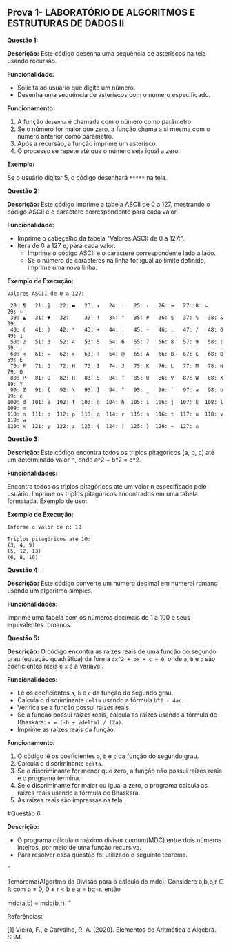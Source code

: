 ## Prova 1- LABORATÓRIO DE ALGORITMOS E ESTRUTURAS DE DADOS II

**Questão 1:**

**Descrição:**
Este código desenha uma sequência de asteriscos na tela usando recursão.

**Funcionalidade:**

* Solicita ao usuário que digite um número.
* Desenha uma sequência de asteriscos com o número especificado.

**Funcionamento:**

1. A função `desenha` é chamada com o número como parâmetro.
2. Se o número for maior que zero, a função chama a si mesma com o número anterior como parâmetro.
3. Após a recursão, a função imprime um asterisco.
4. O processo se repete até que o número seja igual a zero.

**Exemplo:**

Se o usuário digitar 5, o código desenhará `*****` na tela.

**Questão 2:**

**Descrição:**
Este código imprime a tabela ASCII de 0 a 127, mostrando o código ASCII e o caractere correspondente para cada valor.

**Funcionalidade:**

* Imprime o cabeçalho da tabela "Valores ASCII de 0 a 127:".
* Itera de 0 a 127 e, para cada valor:
    * Imprime o código ASCII e o caractere correspondente lado a lado.
    * Se o número de caracteres na linha for igual ao limite definido, imprime uma nova linha.

**Exemplo de Execução:**

```
Valores ASCII de 0 a 127:

 20: ¶   21: §   22: ▬   23: ↨   24: ↑   25: ↓   26: →   27: 8: ∟   29: ↔
 30: ▲   31: ▼   32:     33: !   34: "   35: #   36: $   37: %   38: &   39: '
 40: (   41: )   42: *   43: +   44: ,   45: -   46: .   47: /   48: 0   49: 1
 50: 2   51: 3   52: 4   53: 5   54: 6   55: 7   56: 8   57: 9   58: :   59: ;
 60: <   61: =   62: >   63: ?   64: @   65: A   66: B   67: C   68: D   69: E
 70: F   71: G   72: H   73: I   74: J   75: K   76: L   77: M   78: N   79: O
 80: P   81: Q   82: R   83: S   84: T   85: U   86: V   87: W   88: X   89: Y
 90: Z   91: [   92: \   93: ]   94: ^   95: _   96: `   97: a   98: b   99: c
100: d  101: e  102: f  103: g  104: h  105: i  106: j  107: k  108: l  109: m
110: n  111: o  112: p  113: q  114: r  115: s  116: t  117: u  118: v  119: w
120: x  121: y  122: z  123: {  124: |  125: }  126: ~  127: ⌂

```

**Questão 3:**

**Descrição:**
Este código encontra todos os triplos pitagóricos (a, b, c) até um determinado valor n, onde a^2 + b^2 = c^2.

**Funcionalidades:**

Encontra todos os triplos pitagóricos até um valor n especificado pelo usuário.
Imprime os triplos pitagóricos encontrados em uma tabela formatada.
Exemplo de uso:

**Exemplo de Execução:**

```
Informe o valor de n: 10

Triplos pitagóricos até 10:
(3, 4, 5)
(5, 12, 13)
(6, 8, 10)
```
**Questão 4:**

**Descrição:**
Este código converte um número decimal em numeral romano usando um algoritmo simples.

**Funcionalidades:**

Imprime uma tabela com os números decimais de 1 a 100 e seus equivalentes romanos.

**Questão 5:**

**Descrição:**
O código encontra as raízes reais de uma função do segundo grau (equação quadrática) da forma `ax^2 + bx + c = 0`, onde `a`, `b` e `c` são coeficientes reais e `x` é a variável.

**Funcionalidades:**

* Lê os coeficientes `a`, `b` e `c` da função do segundo grau.
* Calcula o discriminante `delta` usando a fórmula `b^2 - 4ac`.
* Verifica se a função possui raízes reais.
* Se a função possui raízes reais, calcula as raízes usando a fórmula de Bhaskara: `x = (-b ± √delta) / (2a)`.
* Imprime as raízes reais da função.

**Funcionamento:**

1. O código lê os coeficientes `a`, `b` e `c` da função do segundo grau.
2. Calcula o discriminante `delta`.
3. Se o discriminante for menor que zero, a função não possui raízes reais e o programa termina.
4. Se o discriminante for maior ou igual a zero, o programa calcula as raízes reais usando a fórmula de Bhaskara.
5. As raízes reais são impressas na tela.




#Questão 6


**Descrição:**

- O programa cálcula o máximo divisor comum(MDC) entre dois números inteiros, por meio de uma função recursiva.
- Para resolver essa questão foi utilizado o seguinte teorema.

"

Temorema(Algortmo da Divisão para o cálculo do mdc): Considere a,b,q,r ∈ ℝ com b ≠ 0, 0 ≤ r < b e a = bq+r. então

mdc(a,b) = mdc(b,r).
"

Referências:

[1] Vieira, F., e Carvalho, R. A. (2020). Elementos de Aritmética e Álgebra. SBM.



